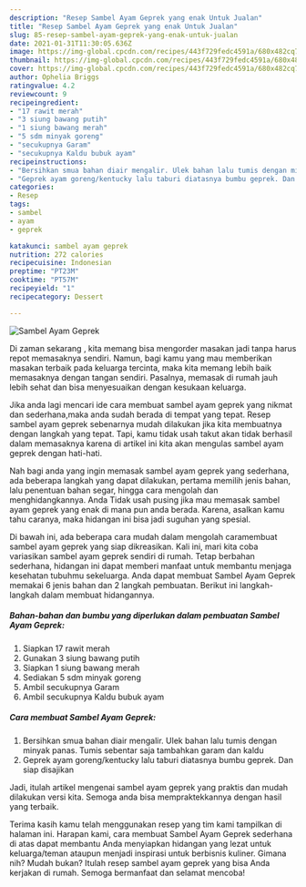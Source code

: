 ```yaml
---
description: "Resep Sambel Ayam Geprek yang enak Untuk Jualan"
title: "Resep Sambel Ayam Geprek yang enak Untuk Jualan"
slug: 85-resep-sambel-ayam-geprek-yang-enak-untuk-jualan
date: 2021-01-31T11:30:05.636Z
image: https://img-global.cpcdn.com/recipes/443f729fedc4591a/680x482cq70/sambel-ayam-geprek-foto-resep-utama.jpg
thumbnail: https://img-global.cpcdn.com/recipes/443f729fedc4591a/680x482cq70/sambel-ayam-geprek-foto-resep-utama.jpg
cover: https://img-global.cpcdn.com/recipes/443f729fedc4591a/680x482cq70/sambel-ayam-geprek-foto-resep-utama.jpg
author: Ophelia Briggs
ratingvalue: 4.2
reviewcount: 9
recipeingredient:
- "17 rawit merah"
- "3 siung bawang putih"
- "1 siung bawang merah"
- "5 sdm minyak goreng"
- "secukupnya Garam"
- "secukupnya Kaldu bubuk ayam"
recipeinstructions:
- "Bersihkan smua bahan diair mengalir. Ulek bahan lalu tumis dengan minyak panas. Tumis sebentar saja tambahkan garam dan kaldu"
- "Geprek ayam goreng/kentucky lalu taburi diatasnya bumbu geprek. Dan siap disajikan"
categories:
- Resep
tags:
- sambel
- ayam
- geprek

katakunci: sambel ayam geprek 
nutrition: 272 calories
recipecuisine: Indonesian
preptime: "PT23M"
cooktime: "PT57M"
recipeyield: "1"
recipecategory: Dessert

---
```



![Sambel Ayam Geprek](https://img-global.cpcdn.com/recipes/443f729fedc4591a/680x482cq70/sambel-ayam-geprek-foto-resep-utama.jpg)

Di zaman  sekarang , kita memang bisa mengorder masakan jadi tanpa harus repot memasaknya sendiri. Namun, bagi kamu yang mau memberikan masakan terbaik pada keluarga tercinta, maka kita memang lebih baik memasaknya dengan tangan sendiri. Pasalnya, memasak di rumah jauh lebih sehat dan bisa menyesuaikan dengan kesukaan keluarga.

Jika anda lagi mencari ide cara membuat sambel ayam geprek yang nikmat dan sederhana,maka anda sudah berada di tempat yang tepat. Resep sambel ayam geprek  sebenarnya mudah dilakukan jika kita membuatnya dengan langkah yang tepat. Tapi, kamu tidak usah takut akan tidak berhasil dalam memasaknya 
karena di artikel ini kita akan mengulas sambel ayam geprek dengan hati-hati.  



Nah bagi anda yang ingin memasak sambel ayam geprek yang sederhana, ada beberapa langkah yang dapat dilakukan, pertama memilih jenis bahan, lalu penentuan bahan segar, hingga cara mengolah dan menghidangkannya. Anda Tidak usah pusing jika mau memasak sambel ayam geprek yang enak di mana pun anda berada. Karena, asalkan kamu  tahu caranya, maka hidangan ini bisa jadi suguhan yang spesial.

Di bawah ini, ada beberapa cara mudah dalam mengolah caramembuat sambel ayam geprek yang siap dikreasikan. Kali ini, mari kita coba variasikan sambel ayam geprek sendiri di rumah. Tetap berbahan sederhana, hidangan ini dapat memberi manfaat untuk membantu menjaga kesehatan tubuhmu sekeluarga. Anda dapat membuat Sambel Ayam Geprek memakai 6 jenis bahan dan 2 langkah pembuatan. Berikut ini langkah-langkah dalam membuat hidangannya.

<!--inarticleads1-->

##### Bahan-bahan dan bumbu yang diperlukan dalam pembuatan Sambel Ayam Geprek:

1. Siapkan 17 rawit merah
1. Gunakan 3 siung bawang putih
1. Siapkan 1 siung bawang merah
1. Sediakan 5 sdm minyak goreng
1. Ambil secukupnya Garam
1. Ambil secukupnya Kaldu bubuk ayam




<!--inarticleads2-->

##### Cara membuat Sambel Ayam Geprek:

1. Bersihkan smua bahan diair mengalir. Ulek bahan lalu tumis dengan minyak panas. Tumis sebentar saja tambahkan garam dan kaldu
1. Geprek ayam goreng/kentucky lalu taburi diatasnya bumbu geprek. Dan siap disajikan




Jadi, itulah artikel mengenai  sambel ayam geprek  yang praktis dan mudah dilakukan versi kita. Semoga anda bisa mempraktekkannya dengan hasil yang terbaik. 

Terima kasih kamu telah menggunakan resep yang tim kami tampilkan di halaman ini. Harapan kami, cara membuat  Sambel Ayam Geprek sederhana di atas dapat membantu Anda menyiapkan hidangan yang lezat untuk keluarga/teman ataupun menjadi inspirasi untuk berbisnis kuliner. Gimana nih? Mudah bukan? Itulah resep sambel ayam geprek yang bisa Anda kerjakan di rumah. Semoga bermanfaat dan selamat mencoba!

